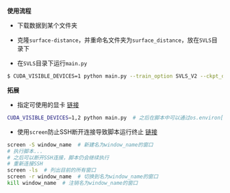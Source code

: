 **使用流程**

- 下载数据到某个文件夹
- 克隆```surface-distance```，并重命名文件夹为```surface_distance```，放在```SVLS```目录下

- 在```SVLS```目录下运行```main.py```

```bash
$ CUDA_VISIBLE_DEVICES=1 python main.py --train_option SVLS_V2 --ckpt_dir ckpt/ckpt_brats19_svls_v2_1234 >> log/logfile.log
```

**拓展**

- 指定可使用的显卡 [链接](https://zhuanlan.zhihu.com/p/166161217)

```bash
CUDA_VISIBLE_DEVICES=1,2 python main.py  # 之后在脚本中可以通过os.environ['CUDA_VISIBLE_DEVICES']获取设置的参数
```

- 使用```screen```防止SSH断开连接导致脚本运行终止 [链接](https://segmentfault.com/a/1190000040008299?sort=votes)

```bash
screen -S window_name  # 新建名为window_name的窗口
# 执行脚本...
# 之后可以断开SSH连接，脚本仍会继续执行
# 重新连接SSH
screen -ls  # 列出目前的所有窗口
screen -r window_name  # 切换到名为window_name的窗口
kill window_name  # 注销名为window_name的窗口
```

